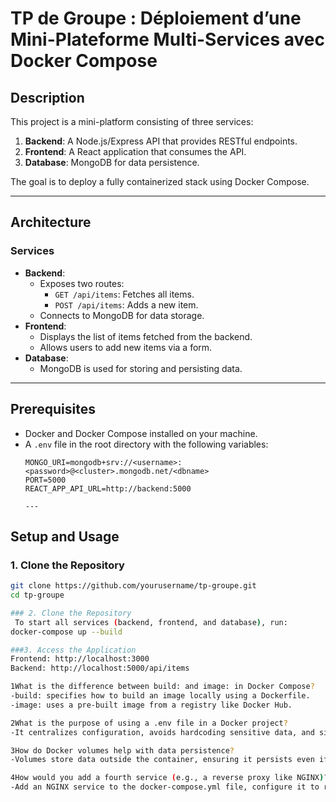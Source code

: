 # TP de Groupe : Déploiement d’une Mini-Plateforme Multi-Services avec Docker Compose

## Description

This project is a mini-platform consisting of three services:
1. **Backend**: A Node.js/Express API that provides RESTful endpoints.
2. **Frontend**: A React application that consumes the API.
3. **Database**: MongoDB for data persistence.

The goal is to deploy a fully containerized stack using Docker Compose.

---

## Architecture

### Services
- **Backend**:
  - Exposes two routes:
    - `GET /api/items`: Fetches all items.
    - `POST /api/items`: Adds a new item.
  - Connects to MongoDB for data storage.
- **Frontend**:
  - Displays the list of items fetched from the backend.
  - Allows users to add new items via a form.
- **Database**:
  - MongoDB is used for storing and persisting data.

---

## Prerequisites

- Docker and Docker Compose installed on your machine.
- A `.env` file in the root directory with the following variables:
  ```properties
  MONGO_URI=mongodb+srv://<username>:<password>@<cluster>.mongodb.net/<dbname>
  PORT=5000
  REACT_APP_API_URL=http://backend:5000

  ---

## Setup and Usage

### 1. Clone the Repository
```bash
git clone https://github.com/yourusername/tp-groupe.git
cd tp-groupe

### 2. Clone the Repository
 To start all services (backend, frontend, and database), run:
docker-compose up --build

###3. Access the Application
Frontend: http://localhost:3000
Backend: http://localhost:5000/api/items

1What is the difference between build: and image: in Docker Compose?
-build: specifies how to build an image locally using a Dockerfile.
-image: uses a pre-built image from a registry like Docker Hub.

2What is the purpose of using a .env file in a Docker project?
-It centralizes configuration, avoids hardcoding sensitive data, and simplifies updates.

3How do Docker volumes help with data persistence?
-Volumes store data outside the container, ensuring it persists even if the container is restarted or removed.

4How would you add a fourth service (e.g., a reverse proxy like NGINX)?
-Add an NGINX service to the docker-compose.yml file, configure it to route traffic to the frontend and backend, and expose it on port 80.